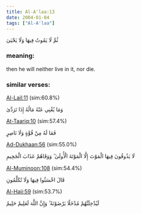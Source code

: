```yaml
---
title: Al-A'laa:13
date: 2004-01-04
tags: ["Al-A'laa"]
---
```

ثُمَّ لَا يَمُوتُ فِيهَا وَلَا يَحْيَىٰ
### meaning: 
then he will neither live in it, nor die.
### similar verses: 

[Al-Lail:11](/92/11) (sim:60.8%)

وَمَا يُغْنِي عَنْهُ مَالُهُ إِذَا تَرَدَّىٰ

[At-Taariq:10](/86/10) (sim:57.4%)

فَمَا لَهُ مِنْ قُوَّةٍ وَلَا نَاصِرٍ

[Ad-Dukhaan:56](/44/56) (sim:55.0%)

لَا يَذُوقُونَ فِيهَا الْمَوْتَ إِلَّا الْمَوْتَةَ الْأُولَىٰ ۖ وَوَقَاهُمْ عَذَابَ الْجَحِيمِ

[Al-Muminoon:108](/23/108) (sim:54.4%)

قَالَ اخْسَئُوا فِيهَا وَلَا تُكَلِّمُونِ

[Al-Hajj:59](/22/59) (sim:53.7%)

لَيُدْخِلَنَّهُمْ مُدْخَلًا يَرْضَوْنَهُ ۗ وَإِنَّ اللَّهَ لَعَلِيمٌ حَلِيمٌ
